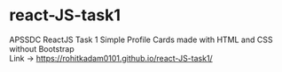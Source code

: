 # react-JS-task1
APSSDC ReactJS Task 1
Simple Profile Cards made with HTML and CSS without Bootstrap<br>
Link -> https://rohitkadam0101.github.io/react-JS-task1/
